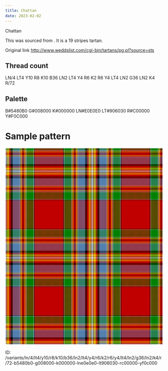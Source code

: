 ```yaml
---
title: Chattan
date: 2023-02-02
---
```

Chattan

This was sourced from <no value>.  It is a 19 stripes tartan.

Original link http://www.weddslist.com/cgi-bin/tartans/pg.pl?source=sts

## Thread count
LN/4 LT4 Y10 R8 K10 B36 LN2 LT4 Y4 R6 K2 R6 Y4 LT4 LN2 G36 LN2 K4 R/72

## Palette
B#5480B0 G#008000 K#000000 LN#E0E0E0 LT#906030 R#C00000 Y#F0C000

# Sample pattern

![Tartan detail](tartan.png "LN/4 LT4 Y10 R8 K10 B36 LN2 LT4 Y4 R6 K2 R6 Y4 LT4 LN2 G36 LN2 K4 R/72 tartan")

ID: /variants/ln/4/lt4/y10/r8/k10/b36/ln2/lt4/y4/r6/k2/r6/y4/lt4/ln2/g36/ln2/k4/r/72-b5480b0-g008000-k000000-lne0e0e0-lt906030-rc00000-yf0c000